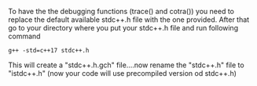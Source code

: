 To have the the debugging functions (trace() and cotra()) you need to replace the default available stdc++.h file with the one provided.
After that go to your directory where you put your stdc++.h file and run following command
~~~
g++ -std=c++17 stdc++.h
~~~
This will create a "stdc++.h.gch" file....now rename the "stdc++.h" file to "istdc++.h" (now your code will use precompiled version od stdc++.h)
